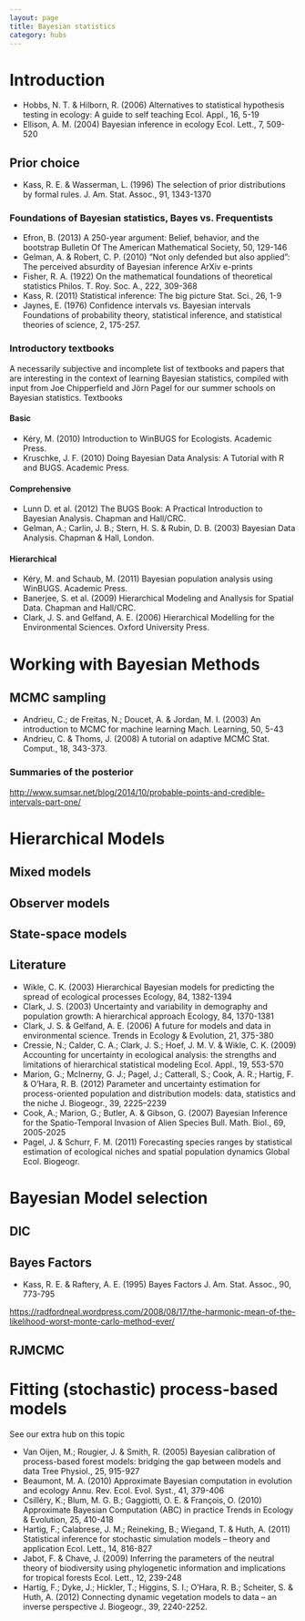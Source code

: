 ```yaml
---
layout: page
title: Bayesian statistics 
category: hubs
---
```


# Introduction


* Hobbs, N. T. & Hilborn, R. (2006) Alternatives to statistical hypothesis testing in ecology: A guide to self teaching Ecol. Appl., 16, 5-19
* Ellison, A. M. (2004) Bayesian inference in ecology Ecol. Lett., 7, 509-520


## Prior choice

* Kass, R. E. & Wasserman, L. (1996) The selection of prior distributions by formal rules. J. Am. Stat. Assoc., 91, 1343-1370


### Foundations of Bayesian statistics, Bayes vs. Frequentists

* Efron, B. (2013) A 250-year argument: Belief, behavior, and the bootstrap Bulletin Of The American Mathematical Society, 50, 129-146
* Gelman, A. & Robert, C. P. (2010) ”Not only defended but also applied”: The perceived absurdity of Bayesian inference ArXiv e-prints
* Fisher, R. A. (1922) On the mathematical foundations of theoretical statistics Philos. T. Roy. Soc. A., 222, 309-368
* Kass, R. (2011) Statistical inference: The big picture Stat. Sci., 26, 1-9
* Jaynes, E. (1976) Confidence intervals vs. Bayesian intervals Foundations of probability theory, statistical inference, and statistical theories of science, 2, 175-257.


### Introductory textbooks

A necessarily subjective and incomplete list of textbooks and papers that are interesting in the context of learning Bayesian statistics, compiled with input from Joe Chipperfield and Jörn Pagel for our summer schools on Bayesian statistics.
Textbooks

#### Basic

* Kéry, M. (2010) Introduction to WinBUGS for Ecologists. Academic Press.
* Kruschke, J. F. (2010) Doing Bayesian Data Analysis: A Tutorial with R and BUGS. Academic Press.

#### Comprehensive

* Lunn D. et al. (2012) The BUGS Book: A Practical Introduction to Bayesian Analysis. Chapman and Hall/CRC.
* Gelman, A.; Carlin, J. B.; Stern, H. S. & Rubin, D. B. (2003) Bayesian Data Analysis. Chapman & Hall, London.

#### Hierarchical

* Kéry, M. and Schaub, M. (2011) Bayesian population analysis using WinBUGS. Academic Press.
* Banerjee, S. et al. (2009) Hierarchical Modeling and Anallysis for Spatial Data. Chapman and Hall/CRC.
* Clark, J. S. and Gelfand, A. E. (2006) Hierarchical Modelling for the Environmental Sciences. Oxford University Press.

# Working with Bayesian Methods

## MCMC sampling



* Andrieu, C.; de Freitas, N.; Doucet, A. & Jordan, M. I. (2003) An introduction to MCMC for machine learning Mach. Learning, 50, 5-43
* Andrieu, C. & Thoms, J. (2008) A tutorial on adaptive MCMC Stat. Comput., 18, 343-373.

### Summaries of the posterior 

http://www.sumsar.net/blog/2014/10/probable-points-and-credible-intervals-part-one/



# Hierarchical Models

## Mixed models

## Observer models 

## State-space models

## Literature

* Wikle, C. K. (2003) Hierarchical Bayesian models for predicting the spread of ecological processes Ecology, 84, 1382-1394
* Clark, J. S. (2003) Uncertainty and variability in demography and population growth: A hierarchical approach Ecology, 84, 1370-1381
* Clark, J. S. & Gelfand, A. E. (2006) A future for models and data in environmental science. Trends in Ecology & Evolution, 21, 375-380
* Cressie, N.; Calder, C. A.; Clark, J. S.; Hoef, J. M. V. & Wikle, C. K. (2009) Accounting for uncertainty in ecological analysis: the strengths and limitations of hierarchical statistical modeling Ecol. Appl., 19, 553-570
* Marion, G.; McInerny, G. J.; Pagel, J.; Catterall, S.; Cook, A. R.; Hartig, F. & O’Hara, R. B. (2012) Parameter and uncertainty estimation for process-oriented population and distribution models: data, statistics and the niche J. Biogeogr., 39, 2225–2239
* Cook, A.; Marion, G.; Butler, A. & Gibson, G. (2007) Bayesian Inference for the Spatio-Temporal Invasion of Alien Species Bull. Math. Biol., 69, 2005-2025
* Pagel, J. & Schurr, F. M. (2011) Forecasting species ranges by statistical estimation of ecological niches and spatial population dynamics Global Ecol. Biogeogr.

# Bayesian Model selection

## DIC

## Bayes Factors

* Kass, R. E. & Raftery, A. E. (1995) Bayes Factors J. Am. Stat. Assoc., 90, 773-795

https://radfordneal.wordpress.com/2008/08/17/the-harmonic-mean-of-the-likelihood-worst-monte-carlo-method-ever/


## RJMCMC



# Fitting (stochastic) process-based models

See our extra hub on this topic

* Van Oijen, M.; Rougier, J. & Smith, R. (2005) Bayesian calibration of process-based forest models: bridging the gap between models and data Tree Physiol., 25, 915-927
* Beaumont, M. A. (2010) Approximate Bayesian computation in evolution and ecology Annu. Rev. Ecol. Evol. Syst., 41, 379-406
* Csilléry, K.; Blum, M. G. B.; Gaggiotti, O. E. & François, O. (2010) Approximate Bayesian Computation (ABC) in practice Trends in Ecology & Evolution, 25, 410-418
* Hartig, F.; Calabrese, J. M.; Reineking, B.; Wiegand, T. & Huth, A. (2011) Statistical inference for stochastic simulation models – theory and application Ecol. Lett., 14, 816-827
* Jabot, F. & Chave, J. (2009) Inferring the parameters of the neutral theory of biodiversity using phylogenetic information and implications for tropical forests Ecol. Lett., 12, 239-248
* Hartig, F.; Dyke, J.; Hickler, T.; Higgins, S. I.; O’Hara, R. B.; Scheiter, S. & Huth, A. (2012) Connecting dynamic vegetation models to data – an inverse perspective J. Biogeogr., 39, 2240-2252.
